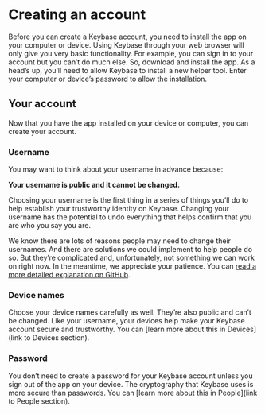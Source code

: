 # Creating an account
Before you can create a Keybase account, you need to install the app on your computer or device. Using Keybase through your web browser will only give you very basic functionality. For example, you can sign in to your account but you can’t do much else. So, download and install the app. 
As a head’s up, you’ll need to allow Keybase to install a new helper tool. Enter your computer or device’s password to allow the installation.

## Your account
Now that you have the app installed on your device or computer, you can create your account.

### Username  
You may want to think about your username in advance because: 

**Your username is public and it cannot be changed.**

Choosing your username is the first thing in a series of things you’ll do to help establish your trustworthy identity on Keybase. Changing your username has the potential to undo everything that helps confirm that you are who you say you are. 

We know there are lots of reasons people may need to change their usernames. And there are solutions we could implement to help people do so. But they’re complicated and, unfortunately, not something we can work on right now. In the meantime, we appreciate your patience. You can [read a more detailed explanation on GitHub](https://github.com/keybase/keybase-issues/issues/2842#issuecomment-283706335).

### Device names
Choose your device names carefully as well. They’re also public and can’t be changed. Like your username, your devices help make your Keybase account secure and trustworthy. You can [learn more about this in Devices](link to Devices section).

### Password
You don’t need to create a password for your Keybase account unless you sign out of the app on your device. The cryptography that Keybase uses is more secure than passwords. You can [learn more about this in People](link to People section).
